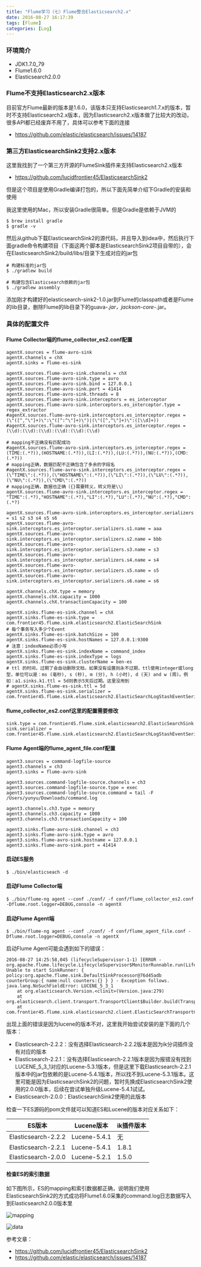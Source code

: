 ```yaml
---
title: "Flume学习（七）Flume整合Elasticsearch2.x"
date: 2016-08-27 16:17:39
tags: [Flume]
categories: [Log]
---
```


### 环境简介

- JDK1.7.0_79
- Flume1.6.0
- Elasticsearch2.0.0

### Flume不支持Elasticsearch2.x版本

目前官方Flume最新的版本是1.6.0，该版本只支持Elasticsearch1.7.x的版本，暂时不支持Elasticsearch2.x版本，因为Elasticsearch2.x版本做了比较大的改动，很多API都已经废弃不用了，具体可以参考下面的连接

- https://github.com/elastic/elasticsearch/issues/14187

### 第三方ElasticsearchSink2支持2.x版本

这里我找到了一个第三方开源的FlumeSink插件来支持Elasticsearch2.x版本

- https://github.com/lucidfrontier45/ElasticsearchSink2

但是这个项目是使用Gradle编译打包的，所以下面先简单介绍下Gradle的安装和使用

我这里使用的Mac，所以安装Gradle很简单。但是Gradle是依赖于JVM的

```
$ brew install gradle
$ gradle -v
```

然后从github下载ElasticsearchSink2的源代码，并且导入到idea中，然后执行下面gradle命令构建项目（下面这两个脚本是ElasticsearchSink2项目自带的），会在ElasticsearchSink2/build/libs/目录下生成对应的jar包

```
# 构建标准的jar包
$ ./gradlew build

# 构建包含Elasticsearch依赖的jar包
$ ./gradlew assembly
```

添加刚才构建好的elasticsearch-sink2-1.0.jar到Flume的classpath或者是Flume的lib目录，删除Flume的lib目录下的guava-*.jar，jackson-core-*.jar。

### 具体的配置文件
#### Flume Collector端的flume\_collector\_es2.conf配置

```
agentX.sources = flume-avro-sink
agentX.channels = chX
agentX.sinks = flume-es-sink

agentX.sources.flume-avro-sink.channels = chX
agentX.sources.flume-avro-sink.type = avro
agentX.sources.flume-avro-sink.bind = 127.0.0.1
agentX.sources.flume-avro-sink.port = 41414
agentX.sources.flume-avro-sink.threads = 8
agentX.sources.flume-avro-sink.interceptors = es_interceptor
agentX.sources.flume-avro-sink.interceptors.es_interceptor.type = regex_extractor
#agentX.sources.flume-avro-sink.interceptors.es_interceptor.regex = (\"([^,^\"]+)\":\"([^:^\"]+)\")|(\"([^,^\"]+)\":([\\d]+))
#agentX.sources.flume-avro-sink.interceptors.es_interceptor.regex = (\\d):(\\d):(\\d):(\\d):(\\d):(\\d)

# mapping不正确没有匹配成功
#agentX.sources.flume-avro-sink.interceptors.es_interceptor.regex = (TIME:(.*?)),(HOSTNAME:(.*?)),(LI:(.*?)),(LU:(.*?)),(NU:(.*?)),(CMD:(.*?))
# mapping正确，数据匹配不正确包含了多余的字段名
#agentX.sources.flume-avro-sink.interceptors.es_interceptor.regex = (\"TIME\":(.*?)),(\"HOSTNAME\":(.*?)),(\"LI\":(.*?)),(\"LU\":(.*?)),(\"NU\":(.*?)),(\"CMD\":(.*?))
# mapping正确，数据也正确（{}需要转义，转义符是\\）
agentX.sources.flume-avro-sink.interceptors.es_interceptor.regex = "TIME":(.*?),"HOSTNAME":(.*?),"LI":(.*?),"LU":(.*?),"NU":(.*?),"CMD":(.*?)

agentX.sources.flume-avro-sink.interceptors.es_interceptor.serializers = s1 s2 s3 s4 s5 s6
agentX.sources.flume-avro-sink.interceptors.es_interceptor.serializers.s1.name = aaa
agentX.sources.flume-avro-sink.interceptors.es_interceptor.serializers.s2.name = bbb
agentX.sources.flume-avro-sink.interceptors.es_interceptor.serializers.s3.name = s3
agentX.sources.flume-avro-sink.interceptors.es_interceptor.serializers.s4.name = s4
agentX.sources.flume-avro-sink.interceptors.es_interceptor.serializers.s5.name = s5
agentX.sources.flume-avro-sink.interceptors.es_interceptor.serializers.s6.name = s6

agentX.channels.chX.type = memory
agentX.channels.chX.capacity = 1000
agentX.channels.chX.transactionCapacity = 100

agentX.sinks.flume-es-sink.channel = chX
agentX.sinks.flume-es-sink.type = com.frontier45.flume.sink.elasticsearch2.ElasticSearchSink
# 每个事务写入多少个Event
agentX.sinks.flume-es-sink.batchSize = 100
agentX.sinks.flume-es-sink.hostNames = 127.0.0.1:9300
# 注意：indexName必须小写
agentX.sinks.flume-es-sink.indexName = command_index
agentX.sinks.flume-es-sink.indexType = logs
agentX.sinks.flume-es-sink.clusterName = ben-es
# ttl 的时间，过期了会自动删除文档，如果没有设置则永不过期，ttl使用integer或long型，单位可以是：ms (毫秒), s (秒), m (分), h (小时), d (天) and w (周)。例如：a1.sinks.k1.ttl = 5d则表示5天后过期。这里没用到
# agentX.sinks.flume-es-sink.ttl = 5d
agentX.sinks.flume-es-sink.serializer = com.frontier45.flume.sink.elasticsearch2.ElasticSearchLogStashEventSerializer
```

#### flume\_collector\_es2.conf这里的配置需要修改

```
sink.type = com.frontier45.flume.sink.elasticsearch2.ElasticSearchSink
sink.serializer = com.frontier45.flume.sink.elasticsearch2.ElasticSearchLogStashEventSerializer
```

#### Flume Agent端的flume_agent_file.conf配置

```
agent3.sources = command-logfile-source
agent3.channels = ch3
agent3.sinks = flume-avro-sink

agent3.sources.command-logfile-source.channels = ch3
agent3.sources.command-logfile-source.type = exec
agent3.sources.command-logfile-source.command = tail -F /Users/yunyu/Downloads/command.log

agent3.channels.ch3.type = memory
agent3.channels.ch3.capacity = 1000
agent3.channels.ch3.transactionCapacity = 100

agent3.sinks.flume-avro-sink.channel = ch3
agent3.sinks.flume-avro-sink.type = avro
agent3.sinks.flume-avro-sink.hostname = 127.0.0.1
agent3.sinks.flume-avro-sink.port = 41414
```

#### 启动ES服务

```
$ ./bin/elasticseach -d
```

#### 启动Flume Collector端

```
$ ./bin/flume-ng agent --conf ./conf/ -f conf/flume_collector_es2.conf -Dflume.root.logger=DEBUG,console -n agentX
```

#### 启动Flume Agent端

```
$ ./bin/flume-ng agent --conf ./conf/ -f conf/flume_agent_file.conf -Dflume.root.logger=DEBUG,console -n agentX
```

启动Flume Agent可能会遇到如下的错误：

```
2016-08-27 14:25:58,045 (lifecycleSupervisor-1-1) [ERROR - org.apache.flume.lifecycle.LifecycleSupervisor$MonitorRunnable.run(LifecycleSupervisor.java:253)] Unable to start SinkRunner: { policy:org.apache.flume.sink.DefaultSinkProcessor@76d45adb counterGroup:{ name:null counters:{} } } - Exception follows.
java.lang.NoSuchFieldError: LUCENE_5_3_1
	at org.elasticsearch.Version.<clinit>(Version.java:279)
	at org.elasticsearch.client.transport.TransportClient$Builder.build(TransportClient.java:131)
	at com.frontier45.flume.sink.elasticsearch2.client.ElasticSearchTransportClient.openClient(ElasticSearchTransportClient.java:198)
```

出现上面的错误是因为lucene的版本不对，这里我开始尝试安装的是下面的几个版本：

- Elasticsearch-2.2.2：没有选择Elasticsearch-2.2.2版本是因为ik分词插件没有对应的版本
- Elasticsearch-2.2.1：没有选择Elasticsearch-2.2.1版本是因为报错没有找到LUCENE_5_3_1对应的Lucene-5.3.1版本，但是这里下载Elasticsearch-2.2.1版本中的jar包依赖的是Lucene-5.4.1版本，所以找不到Lucene-5.3.1版本。这里可能是因为ElasticsearchSink2的问题，暂时先换成ElasticsearchSink2使用的2.0.0版本，后续在尝试单独升级Lucene-5.4.1试试。
- Elasticsearch-2.0.0：ElasticsearchSink2使用的此版本

检查一下ES源码的pom文件就可以知道ES和Lucene的版本对应关系如下：

ES版本						|Lucene版本		|ik插件版本
------						|------			|------
Elasticsearch-2.2.2		|Lucene-5.4.1		|无
Elasticsearch-2.2.1		|Lucene-5.4.1		|1.8.1
Elasticsearch-2.0.0		|Lucene-5.2.1		|1.5.0

#### 检查ES的索引数据

如下图所示，ES的mapping和索引数据都正确，说明我们使用ElasticsearchSink2的方式成功将Flume1.6.0采集的command.log日志数据写入到Elasticsearch2.0.0版本里

![mapping](http://img.blog.csdn.net/20160827161437043?watermark/2/text/aHR0cDovL2Jsb2cuY3Nkbi5uZXQv/font/5a6L5L2T/fontsize/400/fill/I0JBQkFCMA==/dissolve/70/gravity/Center)

![data](http://img.blog.csdn.net/20160827161523009?watermark/2/text/aHR0cDovL2Jsb2cuY3Nkbi5uZXQv/font/5a6L5L2T/fontsize/400/fill/I0JBQkFCMA==/dissolve/70/gravity/Center)

参考文章：

- https://github.com/lucidfrontier45/ElasticsearchSink2
- https://github.com/elastic/elasticsearch/issues/14187